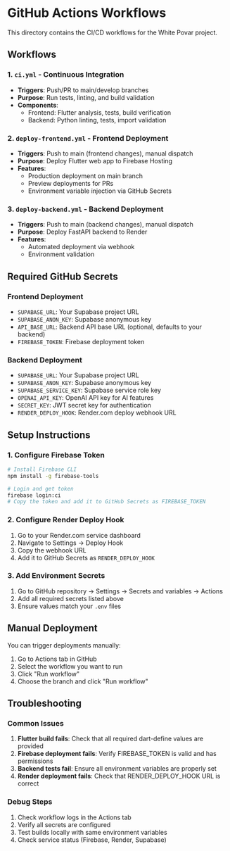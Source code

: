 # GitHub Actions Workflows

This directory contains the CI/CD workflows for the White Povar project.

## Workflows

### 1. `ci.yml` - Continuous Integration
- **Triggers**: Push/PR to main/develop branches
- **Purpose**: Run tests, linting, and build validation
- **Components**:
  - Frontend: Flutter analysis, tests, build verification
  - Backend: Python linting, tests, import validation

### 2. `deploy-frontend.yml` - Frontend Deployment
- **Triggers**: Push to main (frontend changes), manual dispatch
- **Purpose**: Deploy Flutter web app to Firebase Hosting
- **Features**:
  - Production deployment on main branch
  - Preview deployments for PRs
  - Environment variable injection via GitHub Secrets

### 3. `deploy-backend.yml` - Backend Deployment  
- **Triggers**: Push to main (backend changes), manual dispatch
- **Purpose**: Deploy FastAPI backend to Render
- **Features**:
  - Automated deployment via webhook
  - Environment validation

## Required GitHub Secrets

### Frontend Deployment
- `SUPABASE_URL`: Your Supabase project URL
- `SUPABASE_ANON_KEY`: Supabase anonymous key
- `API_BASE_URL`: Backend API base URL (optional, defaults to your backend)
- `FIREBASE_TOKEN`: Firebase deployment token

### Backend Deployment
- `SUPABASE_URL`: Your Supabase project URL
- `SUPABASE_ANON_KEY`: Supabase anonymous key  
- `SUPABASE_SERVICE_KEY`: Supabase service role key
- `OPENAI_API_KEY`: OpenAI API key for AI features
- `SECRET_KEY`: JWT secret key for authentication
- `RENDER_DEPLOY_HOOK`: Render.com deploy webhook URL

## Setup Instructions

### 1. Configure Firebase Token
```bash
# Install Firebase CLI
npm install -g firebase-tools

# Login and get token
firebase login:ci
# Copy the token and add it to GitHub Secrets as FIREBASE_TOKEN
```

### 2. Configure Render Deploy Hook
1. Go to your Render.com service dashboard
2. Navigate to Settings → Deploy Hook
3. Copy the webhook URL
4. Add it to GitHub Secrets as `RENDER_DEPLOY_HOOK`

### 3. Add Environment Secrets
1. Go to GitHub repository → Settings → Secrets and variables → Actions
2. Add all required secrets listed above
3. Ensure values match your `.env` files

## Manual Deployment

You can trigger deployments manually:
1. Go to Actions tab in GitHub
2. Select the workflow you want to run
3. Click "Run workflow"
4. Choose the branch and click "Run workflow"

## Troubleshooting

### Common Issues

1. **Flutter build fails**: Check that all required dart-define values are provided
2. **Firebase deployment fails**: Verify FIREBASE_TOKEN is valid and has permissions
3. **Backend tests fail**: Ensure all environment variables are properly set
4. **Render deployment fails**: Check that RENDER_DEPLOY_HOOK URL is correct

### Debug Steps
1. Check workflow logs in the Actions tab
2. Verify all secrets are configured
3. Test builds locally with same environment variables
4. Check service status (Firebase, Render, Supabase)
